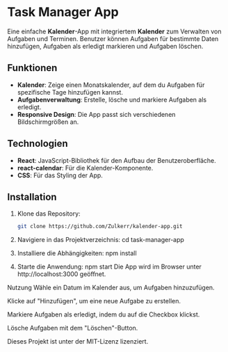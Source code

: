 # Task Manager App

Eine einfache **Kalender**-App mit integriertem **Kalender** zum Verwalten von Aufgaben und Terminen. Benutzer können Aufgaben für bestimmte Daten hinzufügen, Aufgaben als erledigt markieren und Aufgaben löschen.

## Funktionen

- **Kalender**: Zeige einen Monatskalender, auf dem du Aufgaben für spezifische Tage hinzufügen kannst.
- **Aufgabenverwaltung**: Erstelle, lösche und markiere Aufgaben als erledigt.
- **Responsive Design**: Die App passt sich verschiedenen Bildschirmgrößen an.

## Technologien

- **React**: JavaScript-Bibliothek für den Aufbau der Benutzeroberfläche.
- **react-calendar**: Für die Kalender-Komponente.
- **CSS**: Für das Styling der App.

## Installation

1. Klone das Repository:

   ```bash
   git clone https://github.com/Zulkerr/kalender-app.git

2. Navigiere in das Projektverzeichnis:
     cd task-manager-app

3.  Installiere die Abhängigkeiten:
     npm install
4. Starte die Anwendung:
    npm start
Die App wird im Browser unter http://localhost:3000 geöffnet.

Nutzung
Wähle ein Datum im Kalender aus, um Aufgaben hinzuzufügen.

Klicke auf "Hinzufügen", um eine neue Aufgabe zu erstellen.

Markiere Aufgaben als erledigt, indem du auf die Checkbox klickst.

Lösche Aufgaben mit dem "Löschen"-Button.

Dieses Projekt ist unter der MIT-Lizenz lizenziert.
